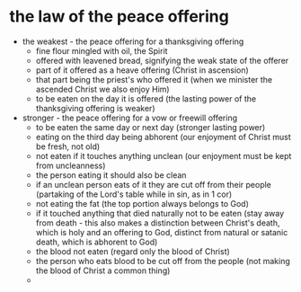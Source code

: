 # the law of the peace offering

- the weakest - the peace offering for a thanksgiving offering
  - fine flour mingled with oil, the Spirit
  - offered with leavened bread, signifying the weak state of the offerer
  - part of it offered as a heave offering (Christ in ascension)
  - that part being the priest's who offered it (when we minister the ascended Christ we also enjoy Him)
  - to be eaten on the day it is offered (the lasting power of the thanksgiving offering is weaker)
- stronger - the peace offering for a vow or freewill offering
  - to be eaten the same day or next day (stronger lasting power)
  - eating on the third day being abhorent (our enjoyment of Christ must be fresh, not old)
  - not eaten if it touches anything unclean (our enjoyment must be kept from uncleanness)
  - the person eating it should also be clean
  - if an unclean person eats of it they are cut off from their people (partaking of the Lord's table while in sin, as in 1 cor)
  - not eating the fat (the top portion always belongs to God)
  - if it touched anything that died naturally not to be eaten (stay away from death - this also makes a distinction between Christ's death, which is holy and an offering to God, distinct from natural or satanic death, which is abhorent to God)
  - the blood not eaten (regard only the blood of Christ)
  - the person who eats blood to be cut off from the people (not making the blood of Christ a common thing)
  - 
